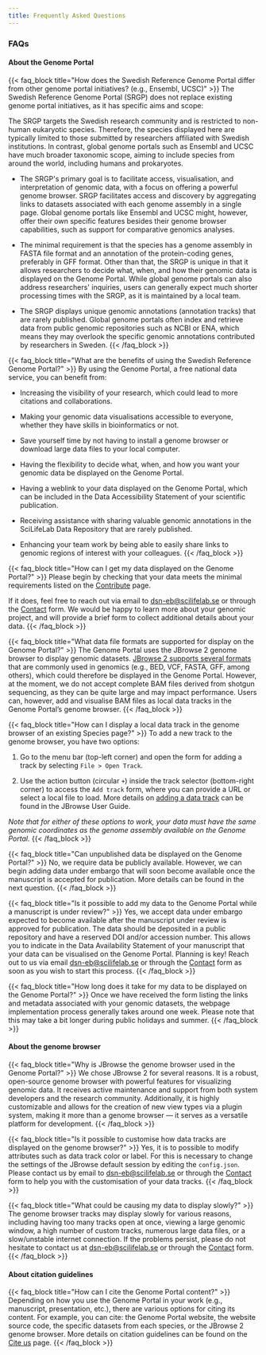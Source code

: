 ```yaml
---
title: Frequently Asked Questions
---
```


### FAQs

#### About the Genome Portal

{{< faq_block title="How does the Swedish Reference Genome Portal differ from other genome portal initiatives? (e.g., Ensembl, UCSC)" >}}
The Swedish Reference Genome Portal (SRGP) does not replace existing genome portal initiatives, as it has specific aims and scope:

The SRGP targets the Swedish research community and is restricted to non-human eukaryotic species. Therefore, the species displayed here are typically limited to those submitted by researchers affiliated with Swedish institutions. In contrast, global genome portals such as Ensembl and UCSC have much broader taxonomic scope, aiming to include species from around the world, including humans and prokaryotes.

- The SRGP's primary goal is to facilitate access, visualisation, and interpretation of genomic data, with a focus on offering a powerful genome browser. SRGP facilitates access and discovery by aggregating links to datasets associated with each genome assembly in a single page. Global genome portals like Ensembl and UCSC might, however, offer their own specific features besides their genome browser capabilities, such as support for comparative genomics analyses.

- The minimal requirement is that the species has a genome assembly in FASTA file format and an annotation of the protein-coding genes, preferably in GFF format. Other than that, the SRGP is unique in that it allows researchers to decide what, when, and how their genomic data is displayed on the Genome Portal. While global genome portals can also address researchers' inquiries, users can generally expect much shorter processing times with the SRGP, as it is maintained by a local team.

- The SRGP displays unique genomic annotations (annotation tracks) that are rarely published. Global genome portals often index and retrieve data from public genomic repositories such as NCBI or ENA, which means they may overlook the specific genomic annotations contributed by researchers in Sweden.
{{< /faq_block >}}

{{< faq_block title="What are the benefits of using the Swedish Reference Genome Portal?" >}}
By using the Genome Portal, a free national data service, you can benefit from:

- Increasing the visibility of your research, which could lead to more citations and collaborations.

- Making your genomic data visualisations accessible to everyone, whether they have skills in bioinformatics or not.

- Save yourself time by not having to install a genome browser or download large data files to your local computer.

- Having the flexibility to decide what, when, and how you want your genomic data be displayed on the Genome Portal.

- Having a weblink to your data displayed on the Genome Portal, which can be included in the Data Accessibility Statement of your scientific publication.

- Receiving assistance with sharing valuable genomic annotations in the SciLifeLab Data Repository that are rarely published.

- Enhancing your team work by being able to easily share links to genomic regions of interest with your colleagues.
{{< /faq_block >}}

{{< faq_block title="How can I get my data displayed on the Genome Portal?" >}}
Please begin by checking that your data meets the minimal requirements listed on the <a href="/contribute" target="_blank">Contribute</a> page.

If it does, feel free to reach out via email to <dsn-eb@scilifelab.se> or through the <a href="/contact" target="_blank">Contact</a> form. We would be happy to learn more about your genomic project, and will provide a brief form to collect additional details about your data.
{{< /faq_block >}}

{{< faq_block title="What data file formats are supported for display on the Genome Portal?" >}}
The Genome Portal uses the JBrowse 2 genome browser to display genomic datasets. <a href="https://jbrowse.org/jb2/features/#supported-data-formats" target="_blank">JBrowse 2 supports several formats</a> that are commonly used in genomics (e.g., BED, VCF, FASTA, GFF, among others), which could therefore be displayed in the Genome Portal. However, at the moment, we do not accept complete BAM files derived from shotgun sequencing, as they can be quite large and may impact performance. Users can, however, add and visualise BAM files as local data tracks in the Genome Portal’s genome browser.
{{< /faq_block >}}

{{< faq_block title="How can I display a local data track in the genome browser of an existing Species page?" >}}
To add a new track to the genome browser, you have two options:

1. Go to the menu bar (top-left corner) and open the form for adding a track by selecting `File > Open Track`.

2. Use the action button (circular `+`) inside the track selector (bottom-right corner) to access the `Add track` form, where you can provide a URL or select a local file to load. More details on <a href="https://jbrowse.org/jb2/docs/tutorials/config_gui/#adding-a-track" target="_blank">adding a data track</a> can be found in the JBrowse User Guide.

*Note that for either of these options to work, your data must have the same genomic coordinates as the genome assembly available on the Genome Portal.*
{{< /faq_block >}}

{{< faq_block title="Can unpublished data be displayed on the Genome Portal?" >}}
No, we require data be publicly available. However, we can begin adding data under embargo that will soon become available once the manuscript is accepted for publication. More details can be found in the next question.
{{< /faq_block >}}

{{< faq_block title="Is it possible to add my data to the Genome Portal while a manuscript is under review?" >}}
Yes, we accept data under embargo expected to become available after the manuscript under review is approved for publication. The data should be deposited in a public repository and have a reserved DOI and/or accession number. This allows you to indicate in the Data Availability Statement of your manuscript that your data can be visualised on the Genome Portal. Planning is key! Reach out to us via email <dsn-eb@scilifelab.se> or through the <a href="/contact" target="_blank">Contact</a> form as soon as you wish to start this process.
{{< /faq_block >}}

{{< faq_block title="How long does it take for my data to be displayed on the Genome Portal?" >}}
Once we have received the form listing the links and metadata associated with your genomic datasets, the webpage implementation process generally takes around one week. Please note that this may take a bit longer during public holidays and summer.
{{< /faq_block >}}

#### About the genome browser

{{< faq_block title="Why is JBrowse the genome browser used in the Genome Portal?" >}}
We chose JBrowse 2 for several reasons. It is a robust, open-source genome browser with powerful features for visualizing genomic data. It receives active maintenance and support from both system developers and the research community. Additionally, it is highly customizable and allows for the creation of new view types via a plugin system, making it more than a genome browser — it serves as a versatile platform for development.
{{< /faq_block >}}

{{< faq_block title="Is it possible to customise how data tracks are displayed on the genome browser?" >}}
Yes, it is to possible to modify attributes such as data track color or label. For this is necessary to change the settings of the JBrowse default session by editing the `config.json`. Please contact us by email to <dsn-eb@scilifelab.se> or through the <a href="/contact" target="_blank">Contact</a> form to help you with the customisation of your data tracks.
{{< /faq_block >}}

{{< faq_block title="What could be causing my data to display slowly?" >}}
The genome browser tracks may display slowly for various reasons, including having too many tracks open at once, viewing a large genomic window, a high number of custom tracks, numerous large data files, or a slow/unstable internet connection. If the problems persist, please do not hesitate to contact us at <dsn-eb@scilifelab.se> or through the <a href="/contact" target="_blank">Contact</a> form.
{{< /faq_block >}}

#### About citation guidelines

{{< faq_block title="How can I cite the Genome Portal content?" >}}
Depending on how you use the Genome Portal in your work (e.g., manuscript, presentation, etc.), there are various options for citing its content. For example, you can cite: the Genome Portal website, the website source code, the specific datasets from each species, or the JBrowse 2 genome browser. More details on citation guidelines can be found on the <a href="/citation" target="_blank">Cite us</a> page.
{{< /faq_block >}}
